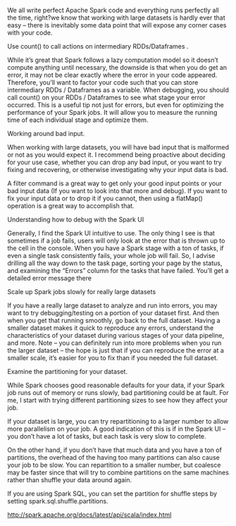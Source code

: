 We all write perfect Apache Spark code and everything runs perfectly all the time, right?we know that working with large datasets is hardly ever that easy – there is inevitably some data point that will expose any corner cases with your code.

Use count() to call actions on intermediary RDDs/Dataframes .

While it’s great that Spark follows a lazy computation model so it doesn’t compute anything until necessary, the downside is that when you do get an error, it may not be clear exactly where the error in your code appeared. Therefore, you’ll want to factor your code such that you can store intermediary RDDs / Dataframes as a variable. When debugging, you should call count() on your RDDs / Dataframes to see what stage your error occurred. This is a useful tip not just for errors, but even for optimizing the performance of your Spark jobs. It will allow you to measure the running time of each individual stage and optimize them.

Working around bad input.

When working with large datasets, you will have bad input that is malformed or not as you would expect it. I recommend being proactive about deciding for your use case, whether you can drop any bad input, or you want to try fixing and recovering, or otherwise investigating why your input data is bad.

A filter command is a great way to get only your good input points or your bad input data (If you want to look into that more and debug). If you want to fix your input data or to drop it if you cannot, then using a flatMap() operation is a great way to accomplish that.

Understanding how to debug with the Spark UI

Generally, I find the Spark UI intuitive to use. The only thing I see is that sometimes if a job fails, users will only look at the error that is thrown up to the cell in the console. When you have a Spark stage with a ton of tasks, if even a single task consistently fails, your whole job will fail. So, I advise drilling all the way down to the task page, sorting your page by the status, and examining the “Errors” column for the tasks that have failed. You’ll get a detailed error message there



Scale up Spark jobs slowly for really large datasets

If you have a really large dataset to analyze and run into errors, you may want to try debugging/testing on a portion of your dataset first. And then when you get that running smoothly, go back to the full dataset. Having a smaller dataset makes it quick to reproduce any errors, understand the characteristics of your dataset during various stages of your data pipeline, and more. Note – you can definitely run into more problems when you run the larger dataset – the hope is just that if you can reproduce the error at a smaller scale, it’s easier for you to fix than if you needed the full dataset.

Examine the partitioning for your dataset.

While Spark chooses good reasonable defaults for your data, if your Spark job runs out of memory or runs slowly, bad partitioning could be at fault. For me, I start with trying different partitioning sizes to see how they affect your job.

If your dataset is large, you can try repartitioning to a larger number to allow more parallelism on your job. A good indication of this is if in the Spark UI – you don’t have a lot of tasks, but each task is very slow to complete.

On the other hand, if you don’t have that much data and you have a ton of partitions, the overhead of the having too many partitions can also cause your job to be slow. You can repartition to a smaller number, but coalesce may be faster since that will try to combine partitions on the same machines rather than shuffle your data around again.

If you are using Spark SQL, you can set the partition for shuffle steps by setting spark.sql.shuffle.partitions.


http://spark.apache.org/docs/latest/api/scala/index.html
